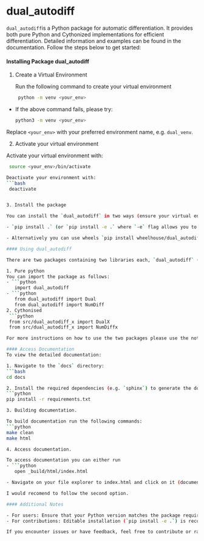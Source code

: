 # dual_autodiff
`dual_autodiff`is a Python package for automatic differentiation. It provides both pure Python and Cythonized implementations for efficient differentiation. Detailed information and examples can be found in the documentation. Follow the steps below to get started:


#### Installing Package dual_autodiff

1. Create a Virtual Environment

   Run the following command to create your virtual environment

   ``` bash
    python -m venv <your_env>

- If the above command fails, please try:
   ```bash
   python3 -m venv <your_env>

Replace `<your_env>` with your preferred environment name, e.g. `dual_venv`.

2. Activate your virtual environment

  Activate your virtual environment with:
   ```bash
    source <your_env>/bin/activate

  Deactivate your environment with:
   ```bash
    deactivate


3. Install the package

   You can install the `dual_autodiff` in two ways (ensure your virtual environment activated):

   - `pip install .` (or `pip install -e .` where `-e` flag allows you to install the package in editable mode) by executing this comand you will install both the pure python and the cythonised packages.

   - Alternatively you can use wheels `pip install wheelhouse/dual_autodiff_x-0.1.0-cp312-cp312-manylinux_2_17_x86_64.manylinux2014_x86_64.whl` (or navigate to the wheelhose directory `cd wheelhouse` and then execute the command `pip install dual_autodiff_x-0.1.0-cp312-cp312-manylinux_2_17_x86_64.manylinux2014_x86_64.whl`)

#### Using dual_autodiff

There are two packages containing two libraries each, `dual_autodiff` (pure python containing libraries `Dual` and `NumDiff`) and `dual_autodiff_x` (cythonised package with libraries `DualX` and `NumDiffX`).

1. Pure python
   You can import the package as follows:
   - ```python
      import dual_autodiff 
   - ```python
      from dual_autodiff import Dual
      from dual_autodiff import NumDiff
2. Cythonised 
    ```python
    from src/dual_autodiff_x import DualX
    from src/dual_autodiff_x import NumDiffx

For more instructions on how to use the two packages please use the notebook provided i.e. dual_autodiff.ipynb, furthermore you can access the documentation, where the Jupyter Notebook and detailed explenation with exaples are provided.

#### Access Documentation
To view the detailed documentation:

1. Navigate to the `docs` directory:
   ```bash
   cd docs

2. Install the required dependencies (e.g. `sphinx`) to generate the documentation, make sure yoru virtual environment is activated:
   ```python
   pip install -r requirements.txt

3. Building documentation.

   To build documentation run the following commands:
   ```python
   make clean
   make html

4. Access documentation.

   To access documentation you can either run
   - ```python
      open _build/html/index.html

   - Navigate on your file explorer to index.html and click on it (documentation should open on your default browser)

I would recomend to follow the second option.

#### Additional Notes

- For users: Ensure that your Python version matches the package requirements. The package is tested with Python 3.12x.
- For contributions: Editable installation (`pip install -e .`) is recomended for development purposes.

If you encounter issues or have feedback, feel free to contribute or raise issues in the repository.